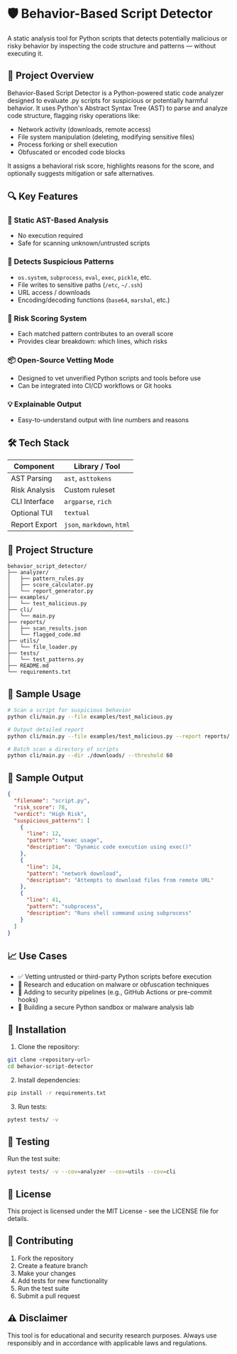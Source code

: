 # 🛡️ Behavior-Based Script Detector

A static analysis tool for Python scripts that detects potentially malicious or risky behavior by inspecting the code structure and patterns — without executing it.

## 📌 Project Overview

Behavior-Based Script Detector is a Python-powered static code analyzer designed to evaluate .py scripts for suspicious or potentially harmful behavior. It uses Python's Abstract Syntax Tree (AST) to parse and analyze code structure, flagging risky operations like:

- Network activity (downloads, remote access)
- File system manipulation (deleting, modifying sensitive files)
- Process forking or shell execution
- Obfuscated or encoded code blocks

It assigns a behavioral risk score, highlights reasons for the score, and optionally suggests mitigation or safe alternatives.

## 🔍 Key Features

### 🧠 Static AST-Based Analysis
- No execution required
- Safe for scanning unknown/untrusted scripts

### 🚩 Detects Suspicious Patterns
- `os.system`, `subprocess`, `eval`, `exec`, `pickle`, etc.
- File writes to sensitive paths (`/etc`, `~/.ssh`)
- URL access / downloads
- Encoding/decoding functions (`base64`, `marshal`, etc.)

### 🧾 Risk Scoring System
- Each matched pattern contributes to an overall score
- Provides clear breakdown: which lines, which risks

### 📦 Open-Source Vetting Mode
- Designed to vet unverified Python scripts and tools before use
- Can be integrated into CI/CD workflows or Git hooks

### 💡 Explainable Output
- Easy-to-understand output with line numbers and reasons

## 🛠️ Tech Stack

| Component | Library / Tool |
|-----------|----------------|
| AST Parsing | `ast`, `asttokens` |
| Risk Analysis | Custom ruleset |
| CLI Interface | `argparse`, `rich` |
| Optional TUI | `textual` |
| Report Export | `json`, `markdown`, `html` |

## 📂 Project Structure

```
behavior_script_detector/
├── analyzer/
│   ├── pattern_rules.py
│   ├── score_calculator.py
│   └── report_generator.py
├── examples/
│   └── test_malicious.py
├── cli/
│   └── main.py
├── reports/
│   ├── scan_results.json
│   └── flagged_code.md
├── utils/
│   └── file_loader.py
├── tests/
│   └── test_patterns.py
├── README.md
└── requirements.txt
```

## 🧪 Sample Usage

```bash
# Scan a script for suspicious behavior
python cli/main.py --file examples/test_malicious.py

# Output detailed report
python cli/main.py --file examples/test_malicious.py --report reports/

# Batch scan a directory of scripts
python cli/main.py --dir ./downloads/ --threshold 60
```

## 🔎 Sample Output

```json
{
  "filename": "script.py",
  "risk_score": 78,
  "verdict": "High Risk",
  "suspicious_patterns": [
    {
      "line": 12,
      "pattern": "exec usage",
      "description": "Dynamic code execution using exec()"
    },
    {
      "line": 24,
      "pattern": "network download",
      "description": "Attempts to download files from remote URL"
    },
    {
      "line": 41,
      "pattern": "subprocess",
      "description": "Runs shell command using subprocess"
    }
  ]
}
```

## 📈 Use Cases

- ✅ Vetting untrusted or third-party Python scripts before execution
- 🧪 Research and education on malware or obfuscation techniques
- 🔐 Adding to security pipelines (e.g., GitHub Actions or pre-commit hooks)
- 🧰 Building a secure Python sandbox or malware analysis lab

## 🚀 Installation

1. Clone the repository:
```bash
git clone <repository-url>
cd behavior-script-detector
```

2. Install dependencies:
```bash
pip install -r requirements.txt
```

3. Run tests:
```bash
pytest tests/ -v
```

## 🧪 Testing

Run the test suite:
```bash
pytest tests/ -v --cov=analyzer --cov=utils --cov=cli
```

## 📝 License

This project is licensed under the MIT License - see the LICENSE file for details.

## 🤝 Contributing

1. Fork the repository
2. Create a feature branch
3. Make your changes
4. Add tests for new functionality
5. Run the test suite
6. Submit a pull request

## ⚠️ Disclaimer

This tool is for educational and security research purposes. Always use responsibly and in accordance with applicable laws and regulations. 